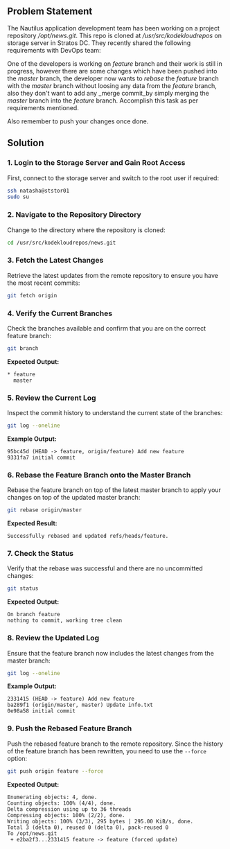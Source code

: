 ## Problem Statement

The Nautilus application development team has been working on a project repository _/opt/news.git_. This repo is cloned at _/usr/src/kodekloudrepos_ on storage server in Stratos DC. They recently shared the following requirements with DevOps team:

One of the developers is working on _feature_ branch and their work is still in progress, however there are some changes which have been pushed into the _master_ branch, the developer now wants to _rebase_ the _feature_ branch with the _master_ branch without loosing any data from the _feature_ branch, also they don't want to add any _merge commit_by simply merging the _master_ branch into the _feature_ branch. Accomplish this task as per requirements mentioned.

Also remember to push your changes once done.

## Solution

### 1. Login to the Storage Server and Gain Root Access

First, connect to the storage server and switch to the root user if required:

```bash
ssh natasha@ststor01
sudo su
```

### 2. Navigate to the Repository Directory

Change to the directory where the repository is cloned:

```bash
cd /usr/src/kodekloudrepos/news.git
```

### 3. Fetch the Latest Changes

Retrieve the latest updates from the remote repository to ensure you have the most recent commits:

```bash
git fetch origin
```

### 4. Verify the Current Branches

Check the branches available and confirm that you are on the correct feature branch:

```bash
git branch
```

**Expected Output:**

```
* feature
  master
```

### 5. Review the Current Log

Inspect the commit history to understand the current state of the branches:

```bash
git log --oneline
```

**Example Output:**

```
95bc45d (HEAD -> feature, origin/feature) Add new feature
9331fa7 initial commit
```

### 6. Rebase the Feature Branch onto the Master Branch

Rebase the feature branch on top of the latest master branch to apply your changes on top of the updated master branch:

```bash
git rebase origin/master
```

**Expected Result:**

```
Successfully rebased and updated refs/heads/feature.
```

### 7. Check the Status

Verify that the rebase was successful and there are no uncommitted changes:

```bash
git status
```

**Expected Output:**

```
On branch feature
nothing to commit, working tree clean
```

### 8. Review the Updated Log

Ensure that the feature branch now includes the latest changes from the master branch:

```bash
git log --oneline
```

**Example Output:**

```
2331415 (HEAD -> feature) Add new feature
ba289f1 (origin/master, master) Update info.txt
0e98a58 initial commit
```

### 9. Push the Rebased Feature Branch

Push the rebased feature branch to the remote repository. Since the history of the feature branch has been rewritten, you need to use the `--force` option:

```bash
git push origin feature --force
```

**Expected Output:**

```
Enumerating objects: 4, done.
Counting objects: 100% (4/4), done.
Delta compression using up to 36 threads
Compressing objects: 100% (2/2), done.
Writing objects: 100% (3/3), 295 bytes | 295.00 KiB/s, done.
Total 3 (delta 0), reused 0 (delta 0), pack-reused 0
To /opt/news.git
 + e2ba2f3...2331415 feature -> feature (forced update)
```
